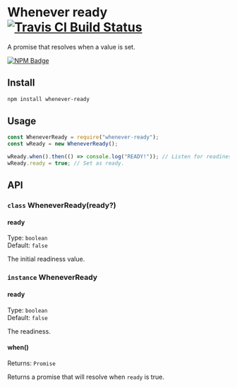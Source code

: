 # Whenever ready [![Travis CI Build Status](https://img.shields.io/travis/com/Richienb/whenever-ready/master.svg?style=for-the-badge)](https://travis-ci.com/Richienb/whenever-ready)

A promise that resolves when a value is set.

[![NPM Badge](https://nodei.co/npm/whenever-ready.png)](https://npmjs.com/package/whenever-ready)

## Install

```sh
npm install whenever-ready
```

## Usage

```js
const WheneverReady = require("whenever-ready");
const wReady = new WheneverReady();

wReady.when().then(() => console.log("READY!")); // Listen for readiness.
wReady.ready = true; // Set as ready.
```

## API

### `class` WheneverReady(ready?)

#### ready

Type: `boolean`\
Default: `false`

The initial readiness value.

### `instance` WheneverReady

#### ready

Type: `boolean`\
Default: `false`

The readiness.

#### when()

Returns: `Promise`

Returns a promise that will resolve when `ready` is true.
